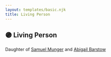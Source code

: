 ```yaml
---
layout: templates/basic.njk
title: Living Person
---
```

## 🟣 Living Person

Daughter of [Samuel Munger](/people/1/17676382) and [Abigail Barstow](/people/9/9488484)

